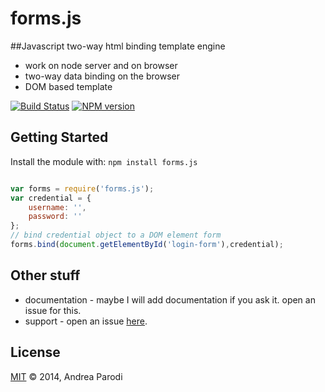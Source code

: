 # forms.js 

##Javascript two-way html binding template engine

* work on node server and on browser
* two-way data binding on the browser
* DOM based template



[![Build Status](https://secure.travis-ci.org/parroit/forms-js.png?branch=master)](http://travis-ci.org/parroit/forms-js) [![NPM version](https://badge-me.herokuapp.com/api/npm/forms.js.png)](http://badges.enytc.com/for/npm/forms.js) 

## Getting Started
Install the module with: `npm install forms.js`

```javascript

var forms = require('forms.js');
var credential = {
    username: '',
    password: ''
};
// bind credential object to a DOM element form
forms.bind(document.getElementById('login-form'),credential); 

```

## Other stuff

* documentation - maybe I will add documentation if you ask it. open an issue for this.
* support - open an issue [here](https://github.com/parroit/forms-js/issues).

## License
[MIT](http://opensource.org/licenses/MIT) © 2014, Andrea Parodi